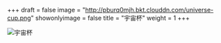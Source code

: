 +++
draft = false
image = "http://pburq0mjh.bkt.clouddn.com/universe-cup.png"
showonlyimage = false
title = "宇宙杯"
weight = 1
+++

![宇宙杯][1]

[1]: http://pburq0mjh.bkt.clouddn.com/universe-cup.png
